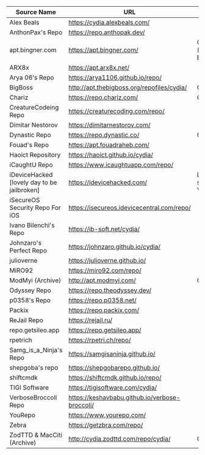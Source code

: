 | Source Name | URL | Notes |
|-|-|-|
| Alex Beals | https://cydia.alexbeals.com/ |  |
| AnthonPax's Repo | https://repo.anthopak.dev/ |  |
| apt.bingner.com | https://apt.bingner.com/ | Cydia Default Repo (AKA: Bingner/Elucubratus) |
| ARX8x | https://apt.arx8x.net/ |  |
| Arya 06's Repo | https://arya1106.github.io/repo/ |  |
| BigBoss | http://apt.thebigboss.org/repofiles/cydia/ | Cydia Default Repo |
| Chariz | https://repo.chariz.com/ | Cydia Default Repo |
| CreatureCodeing Repo | https://creaturecoding.com/repo/ |  |
| Dimitar Nestorov | https://dimitarnestorov.com/ |  |
| Dynastic Repo | https://repo.dynastic.co/ | Cydia Default Repo |
| Fouad's Repo | https://apt.fouadraheb.com/ |  |
| Haoict Repository | https://haoict.github.io/cydia/ |  |
| iCaughtU Repo | https://www.icaughtuapp.com/repo/ |  |
| iDeviceHacked [lovely day to be jailbroken] | https://idevicehacked.com/ | LastUnlock (Not supported by iOS 14 Yet) |
| iSecureOS Security Repo For iOS | https://isecureos.idevicecentral.com/repo/ |  |
| Ivano Bilenchi's Repo | https://ib-soft.net/cydia/ |  |
| Johnzaro's Perfect Repo | https://johnzaro.github.io/cydia/ |  |
| julioverne | https://julioverne.github.io/ |  |
| MiRO92 | https://miro92.com/repo/ |  |
| ModMyi (Archive) | http://apt.modmyi.com/ | Cydia Default Repo |
| Odyssey Repo | https://repo.theodyssey.dev/ |  |
| p0358's Repo | https://repo.p0358.net/ |  |
| Packix | https://repo.packix.com/ |  |
| ReJail Repo | https://rejail.ru/ |  |
| repo.getsileo.app | https://repo.getsileo.app/ |  |
| rpetrich | https://rpetri.ch/repo/ |  |
| Samg_is_a_Ninja's Repo | https://samgisaninja.github.io/ |  |
| shepgoba's repo | https://shepgobarepo.github.io/ |  |
| shiftcmdk | https://shiftcmdk.github.io/repo/ |  |
| TIGI Software | https://tigisoftware.com/cydia/ |  |
| VerboseBroccoli Repo | https://keshavbabu.github.io/verbose-broccoli/ |  |
| YouRepo | https://www.yourepo.com/ |  |
| Zebra | https://getzbra.com/repo/ |  |
| ZodTTD & MacCiti (Archive) | http://cydia.zodttd.com/repo/cydia/ | Cydia Default Repo |
